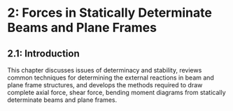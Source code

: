 # 2: Forces in Statically Determinate Beams and Plane Frames

## 2.1: Introduction

This chapter discusses issues of determinacy and stability, reviews
common techniques for determining the external reactions in beam and
plane frame structures, and develops the methods required to draw
complete axial force, shear force, bending moment diagrams from
statically determinate beams and plane frames.
